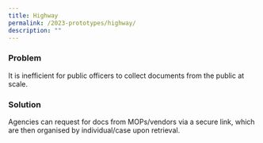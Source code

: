 ```yaml
---
title: Highway
permalink: /2023-prototypes/highway/
description: ""
---
```

### Problem
It is inefficient for public officers to collect documents from the public at scale.

### Solution
Agencies can request for docs from MOPs/vendors via a secure link, which are then organised by individual/case upon retrieval.